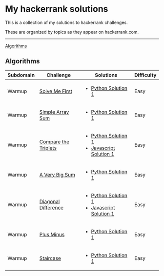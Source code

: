 # My hackerrank solutions

This is a collection of my solutions to hackerrank challenges.

These are organized by topics as they appear on hackerrank.com.

---

[Algorithms](#algorithms)

## Algorithms

| Subdomain | Challenge | Solutions | Difficulty |
| -- | -- | -- | -- |
| Warmup | [Solve Me First](https://www.hackerrank.com/challenges/solve-me-first/problem) | <ul><li>[Python Solution 1](algorithms/solve_me_first.py)</li></ul> | Easy |
| Warmup | [Simple Array Sum](https://www.hackerrank.com/challenges/simple-array-sum/problem) | <ul><li>[Python Solution 1](algorithms/simple_array_sum.py)</li></ul> | Easy |
| Warmup | [Compare the Triplets](https://www.hackerrank.com/challenges/compare-the-triplets/problem) | <ul><li>[Python Solution 1](algorithms/compare_triplets.py)</li><li>[Javascript Solution 1](algorithms/compare_triplets.js)</li></ul> | Easy |
| Warmup | [A Very Big Sum](https://www.hackerrank.com/challenges/a-very-big-sum/problem) | <ul><li>[Python Solution 1](algorithms/a_very_big_sum.py)</li></ul> | Easy |
| Warmup | [Diagonal Difference](https://www.hackerrank.com/challenges/diagonal-difference/problem) | <ul><li>[Python Solution 1](algorithms/diagonal_difference.py)</li><li>[Javascript Solution 1](algorithms/diagonal_difference.js)</li></ul> | Easy |
| Warmup | [Plus Minus](https://www.hackerrank.com/challenges/plus-minus/problem) | <ul><li>[Python Solution 1](algorithms/plus_minus.py)</li></ul> | Easy |
| Warmup | [Staircase](https://www.hackerrank.com/challenges/staircase/problem) | <ul><li>[Python Solution 1](algorithms/staircase.py)</li></ul> | Easy |